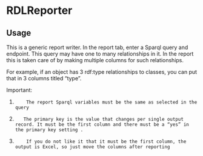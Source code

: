 # RDLReporter


## Usage

This is a generic report writer. In the report tab, enter a Sparql query and endpoint. This query may have one to many relationships in it. In the report this is taken care of by making multiple columns for such relationships. 

For example, if an object has 3 rdf:type relationships to classes, you can put that in 3 columns titled “type”.

Important:
1.         The report Sparql variables must be the same as selected in the query
2.        The primary key is the value that changes per single output record. It must be the first column and there must be a “yes” in the primary key setting .
3.         If you do not like it that it must be the first column, the output is Excel, so just move the columns after reporting
